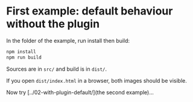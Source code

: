 # First example: default behaviour without the plugin

In the folder of the example, run install then build:

```bash
npm install
npm run build
```

Sources are in `src/` and build is in `dist/`.

If you open `dist/index.html` in a browser, both images should be visible.

Now try [../02-with-plugin-default/](the second example)…
